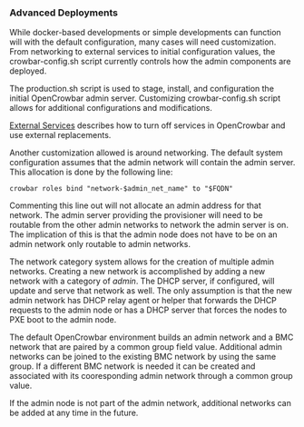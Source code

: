 ### Advanced Deployments

While docker-based developments or simple developments can function will with the default configuration, many cases will
need customization.  From networking to external services to initial configuration values, the crowbar-config.sh script 
currently controls how the admin components are deployed.

The production.sh script is used to stage, install, and configuration the initial OpenCrowbar admin server.  Customizing
crowbar-config.sh script allows for additional configurations and modifications.

[External Services](./external-services.md) describes how to turn off services in OpenCrowbar and use external replacements.

Another customization allowed is around networking.  The default system configuration assumes that the admin network will
contain the admin server.  This allocation is done by the following line:

```
crowbar roles bind "network-$admin_net_name" to "$FQDN"
```

Commenting this line out will not allocate an admin address for that network.  The admin server providing the provisioner
will need to be routable from the other admin networks to network the admin server is on.  The implication of this is that
the admin node does not have to be on an admin network only routable to admin networks.

The network category system allows for the creation of multiple admin networks.  Creating a new network is accomplished by
adding a new network with a category of *admin*.  The DHCP server, if configured, will update and serve that network as well.
The only assumption is that the new admin network has DHCP relay agent or helper that forwards the DHCP requests to the admin
node or has a DHCP server that forces the nodes to PXE boot to the admin node.

The default OpenCrowbar environment builds an admin network and a BMC network that are paired by a common group field value.
Additional admin networks can be joined to the existing BMC network by using the same group.  If a different BMC network is
needed it can be created and associated with its cooresponding admin network through a common group value.

If the admin node is not part of the admin network, additional networks can be added at any time in the future.